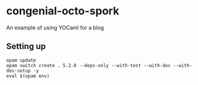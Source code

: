 # congenial-octo-spork
An example of using YOCaml for a blog

## Setting up

```
opam update
opam switch create . 5.2.0 --deps-only --with-test --with-doc --with-dev-setup -y
eval $(opam env)
```

